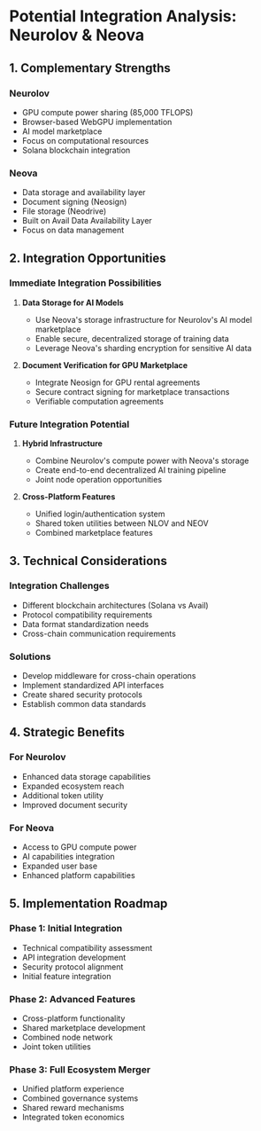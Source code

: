 # Potential Integration Analysis: Neurolov & Neova

## 1. Complementary Strengths

### Neurolov
- GPU compute power sharing (85,000 TFLOPS)
- Browser-based WebGPU implementation
- AI model marketplace
- Focus on computational resources
- Solana blockchain integration

### Neova
- Data storage and availability layer
- Document signing (Neosign)
- File storage (Neodrive)
- Built on Avail Data Availability Layer
- Focus on data management

## 2. Integration Opportunities

### Immediate Integration Possibilities
1. **Data Storage for AI Models**
   - Use Neova's storage infrastructure for Neurolov's AI model marketplace
   - Enable secure, decentralized storage of training data
   - Leverage Neova's sharding encryption for sensitive AI data

2. **Document Verification for GPU Marketplace**
   - Integrate Neosign for GPU rental agreements
   - Secure contract signing for marketplace transactions
   - Verifiable computation agreements

### Future Integration Potential
1. **Hybrid Infrastructure**
   - Combine Neurolov's compute power with Neova's storage
   - Create end-to-end decentralized AI training pipeline
   - Joint node operation opportunities

2. **Cross-Platform Features**
   - Unified login/authentication system
   - Shared token utilities between NLOV and NEOV
   - Combined marketplace features

## 3. Technical Considerations

### Integration Challenges
- Different blockchain architectures (Solana vs Avail)
- Protocol compatibility requirements
- Data format standardization needs
- Cross-chain communication requirements

### Solutions
- Develop middleware for cross-chain operations
- Implement standardized API interfaces
- Create shared security protocols
- Establish common data standards

## 4. Strategic Benefits

### For Neurolov
- Enhanced data storage capabilities
- Expanded ecosystem reach
- Additional token utility
- Improved document security

### For Neova
- Access to GPU compute power
- AI capabilities integration
- Expanded user base
- Enhanced platform capabilities

## 5. Implementation Roadmap

### Phase 1: Initial Integration
- Technical compatibility assessment
- API integration development
- Security protocol alignment
- Initial feature integration

### Phase 2: Advanced Features
- Cross-platform functionality
- Shared marketplace development
- Combined node network
- Joint token utilities

### Phase 3: Full Ecosystem Merger
- Unified platform experience
- Combined governance systems
- Shared reward mechanisms
- Integrated token economics
